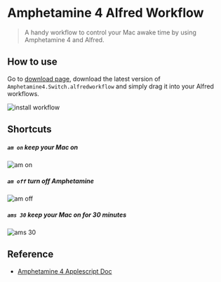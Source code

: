 # Amphetamine 4 Alfred Workflow

> A handy workflow to control your Mac awake time by using Amphetamine 4 and Alfred.

## How to use

Go to [download page](https://github.com/shisaq/amphetamine4_alfred_workflow/releases), download the latest version of `Amphetamine4.Switch.alfredworkflow` and simply drag it into your Alfred workflows.

![install workflow](https://i.loli.net/2018/09/28/5bad87c00d071.png)

## Shortcuts

##### `am on` keep your Mac on

![am on](https://i.loli.net/2018/09/28/5bad87c0207f8.png)

##### `am off` turn off Amphetamine

![am off](https://i.loli.net/2018/09/28/5bad87c01f7c0.png)

##### `ams 30` keep your Mac on for 30 minutes

![ams 30](https://i.loli.net/2018/09/28/5bad87c009c45.png)

## Reference

- [Amphetamine 4 Applescript Doc](https://amphetamine.freshdesk.com/support/solutions/articles/43000068973-applescript-documentation)
